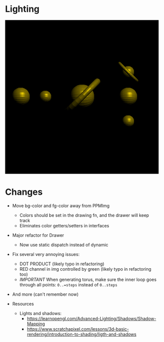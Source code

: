 # Lighting
![2nd return of fakemotion](./img.gif)

# Changes

- Move bg-color and fg-color away from PPMImg
    - Colors should be set in the drawing fn, and the drawer will keep track
    - Eliminates color getters/setters in interfaces

 - Major refactor for Drawer
    - Now use static dispatch instead of dynamic

 - Fix several very annoying issues:
    - DOT PRODUCT (likely typo in refactoring)
    - RED channel in img controlled by green (likely typo in refactoring too)
    - *IMPORTANT* When generating torus, make sure the inner loop goes through all points: `0..=steps` instead of `0..steps`

 - And more (can't remember now)

- Resources
    - Lights and shadows: 
        - https://learnopengl.com/Advanced-Lighting/Shadows/Shadow-Mapping
        - https://www.scratchapixel.com/lessons/3d-basic-rendering/introduction-to-shading/ligth-and-shadows
